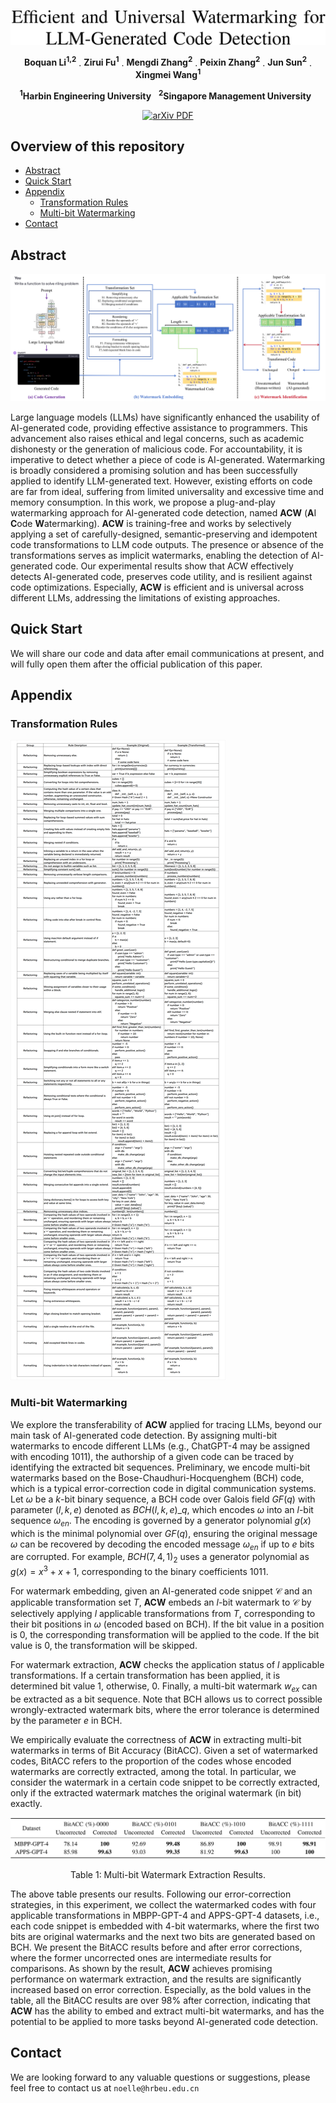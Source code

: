 <p align="center">
     <a href="https://arxiv.org/abs/2402.07518">
<img width="765" alt="image" src="assets/title.png">
     </a>
   <p align="center">
    <a><strong>Boquan Li<sup>1,2</sup></strong></a>
    .
    <a><strong>Zirui Fu<sup>1</sup></strong></a>
    .
    <a><strong>Mengdi Zhang<sup>2</sup></strong></a>
    .
    <a><strong>Peixin Zhang<sup>2</sup></strong></a>
    .
    <a><strong>Jun Sun<sup>2</sup></strong></a>
    .
    <a><strong>Xingmei Wang<sup>1</sup></strong></a>
   
    
<p align="center">
    <strong><sup>1</sup>Harbin Engineering University</strong> &nbsp;
    <strong><sup>2</sup>Singapore Management University</strong> &nbsp;
<p align="center">
    <a href='https://arxiv.org/abs/2402.07518'>
      <img src='https://img.shields.io/badge/arXiv-PDF-green?style=flat&logo=arXiv&logoColor=green' alt='arXiv PDF'>
         </a>
  
## Overview of this repository
- [Abstract](#abstract)
- [Quick Start](#quick-start)
- [Appendix](#appendix)
    - [Transformation Rules](#transformation-rules)
    - [Multi-bit Watermarking](#multi-bit-watermarking)
- [Contact](#contact)

## Abstract

<img src="assets/Overview.png">

Large language models (LLMs) have significantly enhanced the usability of 
AI-generated code, providing effective assistance to programmers.
This advancement also raises ethical and legal concerns, 
such as academic dishonesty or the generation of malicious code.
For accountability, it is imperative to detect whether a piece of code is AI-generated.
Watermarking is broadly considered a promising solution and has been successfully applied to identify LLM-generated text. 
However, existing efforts on code are far from ideal, 
suffering from limited universality and excessive time and memory consumption.
In this work, we propose a plug-and-play watermarking approach for AI-generated code detection, 
named **ACW** (**A**I **C**ode **W**atermarking).
**ACW** is training-free and works by selectively applying a set of carefully-designed, 
semantic-preserving and idempotent code transformations to LLM code outputs.
The presence or absence of the transformations serves as implicit watermarks, 
enabling the detection of AI-generated code.
Our experimental results show that ACW effectively detects AI-generated code, 
preserves code utility, and is resilient against code optimizations.
Especially, **ACW** is efficient and is universal across different LLMs, 
addressing the limitations of existing approaches.

## Quick Start

We will share our code and data after email communications at present, and will fully open them after the official publication of this paper.

## Appendix

### Transformation Rules

<img src="assets/rules.png">

### Multi-bit Watermarking

We explore the transferability of **ACW** applied for tracing LLMs, beyond our main task of AI-generated code detection.
By assigning multi-bit watermarks to encode different LLMs (e.g., ChatGPT-4 may be assigned with encoding $1011$), the authorship of a given code can be traced by identifying the extracted bit sequences.
Preliminary, we encode multi-bit watermarks based on the Bose-Chaudhuri-Hocquenghem (BCH) code, which is a typical error-correction code in digital communication systems.
Let $\omega$ be a $k$-bit binary sequence, a BCH code over Galois field $GF(q)$ with parameter $(l, k, e)$ denoted as $BCH(l, k, e)\_{q}$, which encodes $\omega$ into an $l$-bit sequence $\omega_{en}$.
The encoding is governed by a generator polynomial $g(x)$ which is the minimal polynomial over $GF(q)$, ensuring the original message $\omega$ can be recovered by decoding the encoded message $\omega_{en}$ if up to $e$ bits are corrupted.
For example, $BCH(7, 4, 1)_2$ uses a generator polynomial as $g(x) = x^3 + x + 1$, corresponding to the binary coefficients $1011$.

For watermark embedding, given an AI-generated code snippet $\mathcal{C}$ and an applicable transformation set $T$, **ACW** embeds an $l$-bit watermark to $\mathcal{C}$ by selectively applying $l$ applicable transformations from $T$, corresponding to their bit positions in $\omega$ (encoded based on BCH).
If the bit value in a position is $0$, the corresponding transformation will be applied to the code. If the bit value is $0$, the transformation will be skipped.

For watermark extraction, **ACW** checks the application status of $l$ applicable transformations.
If a certain transformation has been applied, it is determined bit value $1$, otherwise, $0$.
Finally, a multi-bit watermark $w_{ex}$ can be extracted as a bit sequence.
Note that BCH allows us to correct possible wrongly-extracted watermark bits, where the error tolerance is determined by the parameter $e$ in BCH.

We empirically evaluate the correctness of **ACW** in extracting multi-bit watermarks in terms of Bit Accuracy (BitACC).
Given a set of watermarked codes, BitACC refers to the proportion of the codes whose encoded watermarks are correctly extracted, among the total.
In particular, we consider the watermark in a certain code snippet to be correctly extracted, only if the extracted watermark matches the original watermark (in bit) exactly.


<img src="assets/result.png">

<div align="center">

Table 1: Multi-bit Watermark Extraction Results.

</div>

The above table presents our results.
Following our error-correction strategies, 
in this experiment, we collect the watermarked codes with four applicable transformations in MBPP-GPT-4 and APPS-GPT-4 datasets, 
i.e., each code snippet is embedded with 4-bit watermarks, 
where the first two bits are original watermarks and the next two bits are generated based on BCH.
We present the BitACC results before and after error corrections, 
where the former uncorrected ones are intermediate results for comparisons.
As shown by the result, **ACW** achieves promising performance on watermark extraction, 
and the results are significantly increased based on error correction.
Especially, as the bold values in the table, all the BitACC results are over 98\% after correction, 
indicating that **ACW** has the ability to embed and extract multi-bit watermarks, 
and has the potential to be applied to more tasks beyond AI-generated code detection. 

## Contact
We are looking forward to any valuable questions or suggestions, please feel free to contact us at ```noelle@hrbeu.edu.cn```
